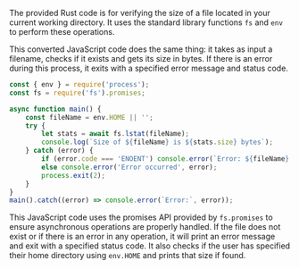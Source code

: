 The provided Rust code is for verifying the size of a file located in your current working directory. It uses the standard library functions `fs` and `env` to perform these operations. 

This converted JavaScript code does the same thing: it takes as input a filename, checks if it exists and gets its size in bytes. If there is an error during this process, it exits with a specified error message and status code.

```js
const { env } = require('process');
const fs = require('fs').promises;

async function main() {
    const fileName = env.HOME || '';
    try {
        let stats = await fs.lstat(fileName);
        console.log(`Size of ${fileName} is ${stats.size} bytes`);
    } catch (error) {
        if (error.code === 'ENOENT') console.error(`Error: ${fileName} does not exist`);
        else console.error('Error occurred', error);
        process.exit(2);
    }
}
main().catch((error) => console.error(`Error:`, error));
```
This JavaScript code uses the promises API provided by `fs.promises` to ensure asynchronous operations are properly handled. If the file does not exist or if there is an error in any operation, it will print an error message and exit with a specified status code. It also checks if the user has specified their home directory using `env.HOME` and prints that size if found.
